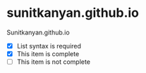 # sunitkanyan.github.io
Sunitkanyan.github.io



- [x] List syntax is required
- [x] This item is complete
- [ ] This item is not complete
